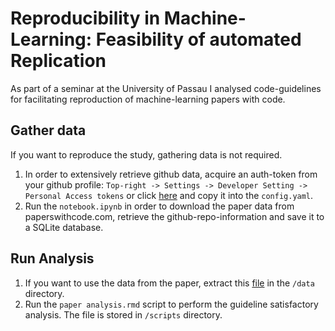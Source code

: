 # Reproducibility in Machine-Learning: Feasibility of automated Replication
As part of a seminar at the University of Passau I analysed code-guidelines for facilitating reproduction of machine-learning papers with code. 

## Gather data
If you want to reproduce the study, gathering data is not required.
1. In order to extensively retrieve github data, acquire an auth-token from
your github profile: 
`Top-right -> Settings -> Developer Setting -> Personal Access tokens`
or click [here](https://github.com/settings/tokens) and copy it into the `config.yaml`.
2. Run the `notebook.ipynb` in order to download the paper data from paperswithcode.com,
retrieve the github-repo-information and save it to a SQLite database.

## Run Analysis 
1. If you want to use the data from the paper, extract this [file](https://drive.google.com/file/d/1or4qpxcFE2y1yxlZRER1jtB7CveokAY_/view?usp=sharing) in the `/data` directory.
2. Run the `paper analysis.rmd` script to perform the guideline satisfactory analysis. The file is stored in `/scripts` directory.
